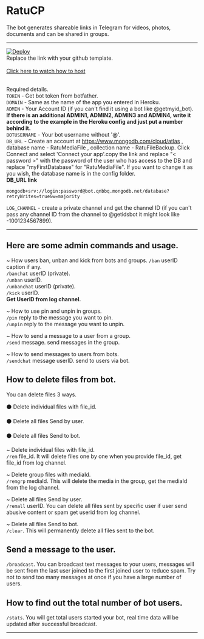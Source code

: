 # RatuCP
The bot generates shareable links in Telegram for videos, photos, documents and can be shared in groups.
<hr>

<a href="https://heroku.com/deploy?template=https://github.com//RatuCP">
  <img src="https://www.herokucdn.com/deploy/button.svg" alt="Deploy">
</a>
<br>
Replace the link with your github template.
</br></br>
<a href="https://youtu.be/zw_ijvhzomI">
Click here to watch how to host
</a>
</br></br>

Required details.</br>
<code>TOKEN</code> - Get bot token from botfather.</br>
<code>DOMAIN</code> - Same as the name of the app you entered in Heroku.</br>
<code>ADMIN</code> - Your Account ID (if you can't find it using a bot like @getmyid_bot). <b>If there is an additional ADMIN1, ADMIN2, ADMIN3 and ADMIN4, write it according to the example in the Heroku config and just put a number behind it.</b></br>
<code>BOTUSERNAME</code> - Your bot username without '@'.</br>
<code>DB_URL</code> - Create an account at https://www.mongodb.com/cloud/atlas , database name - RatuMediaFile , collection name - RatuFileBackup. Click Connect and select 'Connect your app'.copy the link and replace "< password >" with the password of the user who has access to the DB and replace "myFirstDatabase" for "RatuMediaFile". If you want to change it as you wish, the database name is in the config folder.</br>
<b>DB_URL link</b>

    mongodb+srv://login:password@bot.qnbbq.mongodb.net/database?retryWrites=true&w=majority

<code>LOG_CHANNEL</code> - create a private channel and get the channel ID (if you can't pass any channel ID from the channel to @getidsbot it might look like -1001234567899).
<hr>

<h2>Here are some admin commands and usage.</h2>

~ How users ban, unban and kick from bots and groups.
<code>/ban</code> userID caption if any.</br>
<code>/banchat</code> userID (private).</br>
<code>/unban</code> userID.</br>
<code>/unbanchat</code> userID (private).</br>
<code>/kick</code> userID.</br>
<b>Get UserID from log channel.</b></br>

~ How to use pin and unpin in groups.</br>
<code>/pin</code> reply to the message you want to pin.</br>
<code>/unpin</code> reply to the message you want to unpin.</br>

~ How to send a message to a user from a group.</br>
<code>/send</code> message. send messages in the group.</br>

~ How to send messages to users from bots.</br>
<code>/sendchat</code> message userID. send to users via bot.</br>

<h2>How to delete files from bot.</h2>
You can delete files 3 ways.</br>

  ⚫ Delete individual files with file_id.
  
  ⚫ Delete all files Send by user.
  
  ⚫ Delete all files Send to bot.


~ Delete individual files with file_id.</br>
<code>/rem</code> file_id. It will delete files one by one when you provide file_id, get file_id from log channel.</br>

~ Delete group files with mediaId.</br>
<code>/remgrp</code> mediaId. This will delete the media in the group, get the mediaId from the log channel.</br>

~ Delete all files Send by user.</br>
<code>/remall</code> userID. You can delete all files sent by specific user if user send abusive content or spam get userid from log channel.</br>

~ Delete all files Send to bot.</br>
<code>/clear</code>. This will permanently delete all files sent to the bot.</br>

<h2>Send a message to the user.</h2>

<code>/broadcast</code>. You can broadcast text messages to your users, messages will be sent from the last user joined to the first joined user to reduce spam. Try not to send too many messages at once if you have a large number of users.

<h2>How to find out the total number of bot users.</h2>

<code>/stats</code>. You will get total users started your bot, real time data will be updated after successful broadcast.
<hr>

